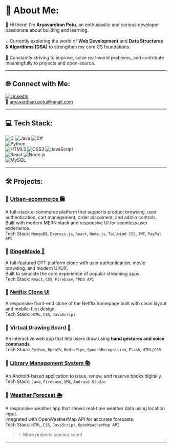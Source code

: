 # 💫 About Me:
👋 Hi there! I'm **Aryavardhan Potu**, an enthusiastic and curious developer passionate about building and learning.<br>  
💡 Currently exploring the world of **Web Development** and **Data Structures & Algorithms (DSA)** to strengthen my core CS foundations.<br>  
🚀 Constantly striving to improve, solve real-world problems, and contribute meaningfully to projects and open-source.<br>  

---

## 🌐 Connect with Me:
[![LinkedIn](https://img.shields.io/badge/LinkedIn-%230077B5.svg?style=for-the-badge&logo=linkedin&logoColor=white)](https://www.linkedin.com/in/aryavardhan-potu-b2695b326/)  
📧 [aryavardhan.potu@gmail.com](mailto:aryavardhan.potu@gmail.com)

---

## 💻 Tech Stack:
![C](https://img.shields.io/badge/c-%2300599C.svg?style=for-the-badge&logo=c&logoColor=white) 
![Java](https://img.shields.io/badge/java-%23ED8B00.svg?style=for-the-badge&logo=openjdk&logoColor=white) 
![C#](https://img.shields.io/badge/c%23-%23239120.svg?style=for-the-badge&logo=csharp&logoColor=white)  
![Python](https://img.shields.io/badge/python-%2314354C.svg?style=for-the-badge&logo=python&logoColor=white)  
![HTML5](https://img.shields.io/badge/html5-%23E34F26.svg?style=for-the-badge&logo=html5&logoColor=white) 
![CSS3](https://img.shields.io/badge/css3-%231572B6.svg?style=for-the-badge&logo=css3&logoColor=white) 
![JavaScript](https://img.shields.io/badge/javascript-%23323330.svg?style=for-the-badge&logo=javascript&logoColor=%23F7DF1E)  
![React](https://img.shields.io/badge/react-%2320232a.svg?style=for-the-badge&logo=react&logoColor=%2361DAFB) 
![Node.js](https://img.shields.io/badge/node.js-%23339933.svg?style=for-the-badge&logo=node.js&logoColor=white)  
![MySQL](https://img.shields.io/badge/mysql-4479A1.svg?style=for-the-badge&logo=mysql&logoColor=white)

---

## 🛠️ Projects:

### 📌 [Urban-ecommerce 🛍️](https://github.com/arya-potu/Urban-ecommerce)
A full-stack e-commerce platform that supports product browsing, user authentication, cart management, order placement, and admin controls.  
Built with modern MERN stack and responsive UI for seamless user experience.  
Tech Stack: `MongoDB`, `Express.js`, `React`, `Node.js`, `Tailwind CSS`, `JWT`, `PayPal API`

### 📌 [BingeMovie 🍿](https://github.com/arya-potu/BingeMovie-Ott)
A full-featured OTT platform clone with user authentication, movie browsing, and modern UI/UX.  
Built to simulate the core experience of popular streaming apps.  
Tech Stack: `React`, `CSS`, `Firebase`, `TMDb API`

### 📌 [Netflix Clone UI](https://github.com/arya-potu/Netflix-Homepage)
A responsive front-end clone of the Netflix homepage built with clean layout and mobile-first design.  
Tech Stack: `HTML`, `CSS`, `JavaScript`

### 📌 [Virtual Drawing Board 🎨](https://github.com/arya-potu/Virtual-Drawing-Board-using-Hand-Gestures-with-Voice-Commands)
An interactive web app that lets users draw using **hand gestures and voice commands**.  
Tech Stack: `Python`, `OpenCV`, `MediaPipe`, `SpeechRecognition`, `Flask`, `HTML/CSS`

### 📌 [Library Management System 📚](https://github.com/arya-potu/Library-Management-System)
An Android-based application to issue, renew, and reserve books digitally.  
Tech Stack: `Java`, `Firebase`, `XML`, `Android Studio`

### 📌 [Weather Forecast 🌦️](https://github.com/arya-potu/WeatherForecast)
A responsive weather app that shows real-time weather data using location input.  
Integrated with OpenWeatherMap API for accurate forecasts.  
Tech Stack: `HTML`, `CSS`, `JavaScript`, `OpenWeatherMap API`


> ✨ More projects coming soon!

---

<!---
arya-potu/arya-potu is a ✨ special ✨ repository because its README.md (this file) appears on your GitHub profile.
You can click the Preview link to take a look at your changes.
--->
